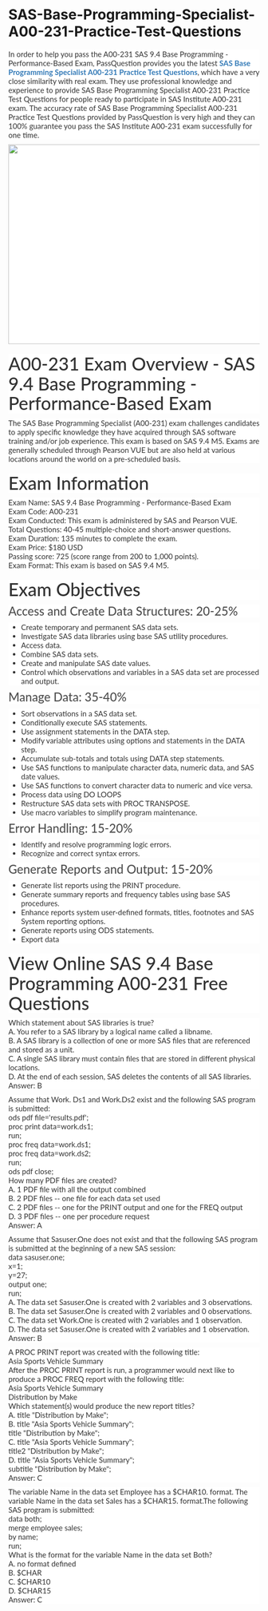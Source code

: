 # SAS-Base-Programming-Specialist-A00-231-Practice-Test-Questions
<p>
	<p style="box-sizing:border-box;margin-top:0px;margin-bottom:10px;color:#333333;font-family:Lato;font-size:15px;white-space:normal;background-color:#FFFFFF;">
		In order to help you pass the A00-231 SAS 9.4 Base Programming - Performance-Based Exam, PassQuestion provides you the latest&nbsp;<span style="box-sizing:border-box;font-weight:700;"><a href="https://www.passquestion.com/a00-231.html" style="box-sizing:border-box;background-color:transparent;color:#337AB7;text-decoration-line:none;">SAS Base Programming Specialist A00-231 Practice Test Questions</a></span>, which have a very close similarity with real exam. They use professional knowledge and experience to provide SAS Base Programming Specialist A00-231 Practice Test Questions for people ready to participate in SAS Institute A00-231 exam. The accuracy rate of SAS Base Programming Specialist A00-231 Practice Test Questions provided by PassQuestion is very high and they can 100% guarantee you pass the SAS Institute A00-231 exam successfully for one time.&nbsp;
	</p>
	<p style="box-sizing:border-box;margin-top:0px;margin-bottom:10px;color:#333333;font-family:Lato;font-size:15px;white-space:normal;background-color:#FFFFFF;">
		<img alt="" src="https://www.passquestion.com/uploads/pqcom/images/20220924/e501c16ce9c1bf30755e09ec78012510.png" style="box-sizing:border-box;vertical-align:middle;max-width:100%;height:400px;width:600px;" />
	</p>
	<h1 style="box-sizing:border-box;margin:20px 0px 10px;font-size:36px;font-family:Lato;font-weight:500;line-height:1.1;color:#333333;white-space:normal;background-color:#FFFFFF;">
		A00-231 Exam Overview - SAS 9.4 Base Programming - Performance-Based Exam
	</h1>
	<p style="box-sizing:border-box;margin-top:0px;margin-bottom:10px;color:#333333;font-family:Lato;font-size:15px;white-space:normal;background-color:#FFFFFF;">
		The SAS Base Programming Specialist (A00-231) exam challenges candidates to apply specific knowledge they have acquired through SAS software training and/or job experience. This exam is based on SAS 9.4 M5. Exams are generally scheduled through Pearson VUE but are also held at various locations around the world on a pre-scheduled basis.&nbsp;
	</p>
	<h1 style="box-sizing:border-box;margin:20px 0px 10px;font-size:36px;font-family:Lato;font-weight:500;line-height:1.1;color:#333333;white-space:normal;background-color:#FFFFFF;">
		Exam Information
	</h1>
	<p style="box-sizing:border-box;margin-top:0px;margin-bottom:10px;color:#333333;font-family:Lato;font-size:15px;white-space:normal;background-color:#FFFFFF;">
		Exam Name: SAS 9.4 Base Programming - Performance-Based Exam<br style="box-sizing:border-box;" />
Exam Code: A00-231<br style="box-sizing:border-box;" />
Exam Conducted: This exam is administered by SAS and Pearson VUE.<br style="box-sizing:border-box;" />
Total Questions: 40-45 multiple-choice and short-answer questions.<br style="box-sizing:border-box;" />
Exam Duration: 135 minutes to complete the exam.<br style="box-sizing:border-box;" />
Exam Price: $180 USD<br style="box-sizing:border-box;" />
Passing score: 725 (score range from 200 to 1,000 points).<br style="box-sizing:border-box;" />
Exam Format: This exam is based on SAS 9.4 M5.
	</p>
	<h1 style="box-sizing:border-box;margin:20px 0px 10px;font-size:36px;font-family:Lato;font-weight:500;line-height:1.1;color:#333333;white-space:normal;background-color:#FFFFFF;">
		Exam Objectives
	</h1>
	<h3 style="box-sizing:border-box;font-family:Lato;font-weight:500;line-height:1.1;color:#505050;margin-top:0px;margin-bottom:10px;font-size:24px;white-space:normal;background-color:#FFFFFF;">
		Access and Create Data Structures: 20-25%&nbsp;
	</h3>
	<ul style="box-sizing:border-box;margin-top:0px;margin-bottom:10px;color:#333333;font-family:Lato;font-size:15px;white-space:normal;background-color:#FFFFFF;">
		<li style="box-sizing:border-box;">
			Create temporary and permanent SAS data sets.&nbsp;
		</li>
		<li style="box-sizing:border-box;">
			Investigate SAS data libraries using base SAS utility procedures.&nbsp;
		</li>
		<li style="box-sizing:border-box;">
			Access data.&nbsp;
		</li>
		<li style="box-sizing:border-box;">
			Combine SAS data sets.&nbsp;
		</li>
		<li style="box-sizing:border-box;">
			Create and manipulate SAS date values.&nbsp;
		</li>
		<li style="box-sizing:border-box;">
			Control which observations and variables in a SAS data set are processed and output.&nbsp;
		</li>
	</ul>
	<h3 style="box-sizing:border-box;font-family:Lato;font-weight:500;line-height:1.1;color:#505050;margin-top:0px;margin-bottom:10px;font-size:24px;white-space:normal;background-color:#FFFFFF;">
		Manage Data: 35-40%&nbsp;
	</h3>
	<ul style="box-sizing:border-box;margin-top:0px;margin-bottom:10px;color:#333333;font-family:Lato;font-size:15px;white-space:normal;background-color:#FFFFFF;">
		<li style="box-sizing:border-box;">
			Sort observations in a SAS data set.&nbsp;
		</li>
		<li style="box-sizing:border-box;">
			Conditionally execute SAS statements.&nbsp;
		</li>
		<li style="box-sizing:border-box;">
			Use assignment statements in the DATA step.&nbsp;
		</li>
		<li style="box-sizing:border-box;">
			Modify variable attributes using options and statements in the DATA step.&nbsp;
		</li>
		<li style="box-sizing:border-box;">
			Accumulate sub-totals and totals using DATA step statements.&nbsp;
		</li>
		<li style="box-sizing:border-box;">
			Use SAS functions to manipulate character data, numeric data, and SAS date values.&nbsp;
		</li>
		<li style="box-sizing:border-box;">
			Use SAS functions to convert character data to numeric and vice versa.&nbsp;
		</li>
		<li style="box-sizing:border-box;">
			Process data using DO LOOPS
		</li>
		<li style="box-sizing:border-box;">
			Restructure SAS data sets with PROC TRANSPOSE.&nbsp;
		</li>
		<li style="box-sizing:border-box;">
			Use macro variables to simplify program maintenance.&nbsp;
		</li>
	</ul>
	<h3 style="box-sizing:border-box;font-family:Lato;font-weight:500;line-height:1.1;color:#505050;margin-top:0px;margin-bottom:10px;font-size:24px;white-space:normal;background-color:#FFFFFF;">
		Error Handling: 15-20%&nbsp;
	</h3>
	<ul style="box-sizing:border-box;margin-top:0px;margin-bottom:10px;color:#333333;font-family:Lato;font-size:15px;white-space:normal;background-color:#FFFFFF;">
		<li style="box-sizing:border-box;">
			Identify and resolve programming logic errors.&nbsp;
		</li>
		<li style="box-sizing:border-box;">
			Recognize and correct syntax errors.&nbsp;
		</li>
	</ul>
	<h3 style="box-sizing:border-box;font-family:Lato;font-weight:500;line-height:1.1;color:#505050;margin-top:0px;margin-bottom:10px;font-size:24px;white-space:normal;background-color:#FFFFFF;">
		Generate Reports and Output: 15-20%
	</h3>
	<ul style="box-sizing:border-box;margin-top:0px;margin-bottom:10px;color:#333333;font-family:Lato;font-size:15px;white-space:normal;background-color:#FFFFFF;">
		<li style="box-sizing:border-box;">
			Generate list reports using the PRINT procedure.&nbsp;
		</li>
		<li style="box-sizing:border-box;">
			Generate summary reports and frequency tables using base SAS procedures.&nbsp;
		</li>
		<li style="box-sizing:border-box;">
			Enhance reports system user-defined formats, titles, footnotes and SAS System reporting options.&nbsp;
		</li>
		<li style="box-sizing:border-box;">
			Generate reports using ODS statements.&nbsp;
		</li>
		<li style="box-sizing:border-box;">
			Export data&nbsp;
		</li>
	</ul>
	<h1 style="box-sizing:border-box;margin:20px 0px 10px;font-size:36px;font-family:Lato;font-weight:500;line-height:1.1;color:#333333;white-space:normal;background-color:#FFFFFF;">
		View Online SAS 9.4 Base Programming A00-231 Free Questions
	</h1>
	<p style="box-sizing:border-box;margin-top:0px;margin-bottom:10px;color:#333333;font-family:Lato;font-size:15px;white-space:normal;background-color:#FFFFFF;">
		Which statement about SAS libraries is true?<br style="box-sizing:border-box;" />
A. You refer to a SAS library by a logical name called a libname.<br style="box-sizing:border-box;" />
B. A SAS library is a collection of one or more SAS files that are referenced and stored as a unit.<br style="box-sizing:border-box;" />
C. A single SAS library must contain files that are stored in different physical locations.<br style="box-sizing:border-box;" />
D. At the end of each session, SAS deletes the contents of all SAS libraries.<br style="box-sizing:border-box;" />
Answer: B
	</p>
	<p style="box-sizing:border-box;margin-top:0px;margin-bottom:10px;color:#333333;font-family:Lato;font-size:15px;white-space:normal;background-color:#FFFFFF;">
		Assume that Work. Ds1 and Work.Ds2 exist and the following SAS program is submitted:<br style="box-sizing:border-box;" />
ods pdf file='results.pdf';<br style="box-sizing:border-box;" />
proc print data=work.ds1;<br style="box-sizing:border-box;" />
run;<br style="box-sizing:border-box;" />
proc freq data=work.ds1;<br style="box-sizing:border-box;" />
proc freq data=work.ds2;<br style="box-sizing:border-box;" />
run;<br style="box-sizing:border-box;" />
ods pdf close;<br style="box-sizing:border-box;" />
How many PDF files are created?<br style="box-sizing:border-box;" />
A. 1 PDF file with all the output combined<br style="box-sizing:border-box;" />
B. 2 PDF files -- one file for each data set used<br style="box-sizing:border-box;" />
C. 2 PDF files -- one for the PRINT output and one for the FREQ output<br style="box-sizing:border-box;" />
D. 3 PDF files -- one per procedure request<br style="box-sizing:border-box;" />
Answer: A
	</p>
	<p style="box-sizing:border-box;margin-top:0px;margin-bottom:10px;color:#333333;font-family:Lato;font-size:15px;white-space:normal;background-color:#FFFFFF;">
		Assume that Sasuser.One does not exist and that the following SAS program is submitted at the beginning of a new SAS session:<br style="box-sizing:border-box;" />
data sasuser.one;<br style="box-sizing:border-box;" />
x=1;<br style="box-sizing:border-box;" />
y=27;<br style="box-sizing:border-box;" />
output one;<br style="box-sizing:border-box;" />
run;&nbsp;<br style="box-sizing:border-box;" />
A. The data set Sasuser.One is created with 2 variables and 3 observations.<br style="box-sizing:border-box;" />
B. The data set Sasuser.One is created with 2 variables and 0 observations.<br style="box-sizing:border-box;" />
C. The data set Work.One is created with 2 variables and 1 observation.<br style="box-sizing:border-box;" />
D. The data set Sasuser.One is created with 2 variables and 1 observation.<br style="box-sizing:border-box;" />
Answer: B
	</p>
	<p style="box-sizing:border-box;margin-top:0px;margin-bottom:10px;color:#333333;font-family:Lato;font-size:15px;white-space:normal;background-color:#FFFFFF;">
		A PROC PRINT report was created with the following title:<br style="box-sizing:border-box;" />
Asia Sports Vehicle Summary<br style="box-sizing:border-box;" />
After the PROC PRINT report is run, a programmer would next like to produce a PROC FREQ report with the following title:<br style="box-sizing:border-box;" />
Asia Sports Vehicle Summary<br style="box-sizing:border-box;" />
Distribution by Make<br style="box-sizing:border-box;" />
Which statement(s) would produce the new report titles?<br style="box-sizing:border-box;" />
A. title "Distribution by Make";<br style="box-sizing:border-box;" />
B. title "Asia Sports Vehicle Summary";<br style="box-sizing:border-box;" />
title "Distribution by Make";<br style="box-sizing:border-box;" />
C. title "Asia Sports Vehicle Summary";<br style="box-sizing:border-box;" />
title2 "Distribution by Make";<br style="box-sizing:border-box;" />
D. title "Asia Sports Vehicle Summary";<br style="box-sizing:border-box;" />
subtitle "Distribution by Make";<br style="box-sizing:border-box;" />
Answer: C
	</p>
	<p style="box-sizing:border-box;margin-top:0px;margin-bottom:10px;color:#333333;font-family:Lato;font-size:15px;white-space:normal;background-color:#FFFFFF;">
		The variable Name in the data set Employee has a $CHAR10. format. The variable Name in the data set Sales has a $CHAR15. format.The following SAS program is submitted:<br style="box-sizing:border-box;" />
data both;<br style="box-sizing:border-box;" />
merge employee sales;&nbsp;<br style="box-sizing:border-box;" />
by name;&nbsp;<br style="box-sizing:border-box;" />
run;<br style="box-sizing:border-box;" />
What is the format for the variable Name in the data set Both?<br style="box-sizing:border-box;" />
A. no format defined<br style="box-sizing:border-box;" />
B. $CHAR<br style="box-sizing:border-box;" />
C. $CHAR10<br style="box-sizing:border-box;" />
D. $CHAR15<br style="box-sizing:border-box;" />
Answer: C
	</p>
</p>
<p>
	<span style="white-space:normal;"></span> 
</p>
